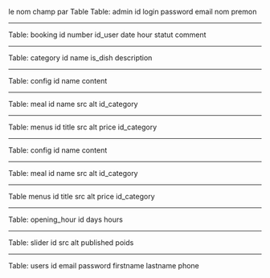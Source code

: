 le nom champ par Table
Table: admin
id
login
password
email
nom
premon
******************
Table: booking
id
number
id_user
date
hour
statut
comment
*****************
Table: category
id
name
is_dish
description
*****************
Table: config
id
name
content
****************
Table: meal
id 
name
src
alt
id_category
****************
Table: menus
id
title
src
alt
price
id_category
*****************
Table: config
id
name
content
****************
Table: meal
id
name
src
alt
id_category
****************
Table menus
id
title
src
alt
price
id_category
***************
Table: opening_hour
id
days
hours
***************
Table: slider
id
src
alt
published
poids
***************
Table: users
id
email
password
firstname
lastname
phone



